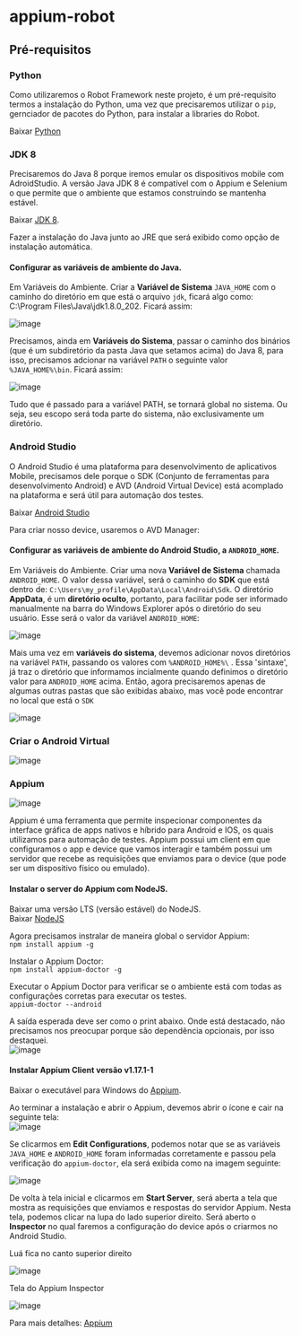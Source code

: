 # appium-robot  

## Pré-requisitos   

### Python   
Como utilizaremos o Robot Framework neste projeto, é um pré-requisito termos a instalação do Python, uma vez que precisaremos utilizar o `pip`, gernciador de pacotes do Python, para instalar a libraries do Robot.

Baixar [Python](https://www.python.org/)   

### JDK 8   
Precisaremos do Java 8 porque iremos emular os dispositivos mobile com AdroidStudio. A versão Java JDK 8 é compatível com o Appium e Selenium o que permite que o ambiente que estamos construindo se mantenha estável. 

Baixar [JDK 8](https://www.oracle.com/br/java/technologies/javase/javase8-archive-downloads.html).  
 
Fazer a instalação do Java junto ao JRE que será exibido como opção de instalação automática.
 
 #### Configurar as variáveis de ambiente do Java.   
 
Em Variáveis do Ambiente. Criar a __Variável de Sistema__ `JAVA_HOME` com o caminho do diretório em que está o arquivo `jdk`, ficará algo como: C:\Program Files\Java\jdk1.8.0_202.  Ficará assim: 
 
 ![image](https://user-images.githubusercontent.com/38733166/202262403-546e84c2-4262-40b7-b964-9fdfe581aa48.png)  
 
Precisamos, ainda em __Variáveis do Sistema__, passar o caminho dos binários (que é um subdiretório da pasta Java que setamos acima) do Java 8, para isso, precisamos adcionar na variável `PATH` o seguinte valor `%JAVA_HOME%\bin`.  Ficará assim:   

![image](https://user-images.githubusercontent.com/38733166/202263608-e128cd72-4793-49a2-a5db-32d85ebe54de.png)  

Tudo que é passado para a variável PATH, se tornará global no sistema. Ou seja, seu escopo será toda parte do sistema, não exclusivamente um diretório.     

### Android Studio  

O Android Studio é uma plataforma para desenvolvimento de aplicativos Mobile, precisamos dele porque o SDK (Conjunto de ferramentas para desenvolvimento Android) e AVD (Android Virtual Device) está acomplado na plataforma e será útil para automação dos testes.    

Baixar [Android Studio](https://developer.android.com/studio)

Para criar nosso device, usaremos o AVD Manager: 

 #### Configurar as variáveis de ambiente do Android Studio, a `ANDROID_HOME`.   
 
 Em Variáveis do Ambiente. Criar uma nova __Variável de Sistema__ chamada `ANDROID_HOME`. O valor dessa variável, será o caminho do __SDK__ que está dentro de: `C:\Users\my_profile\AppData\Local\Android\Sdk`. O diretório __AppData__, é um __diretório oculto__, portanto, para facilitar pode ser informado manualmente na barra do Windows Explorer após o diretório do seu usuário.  Esse será o valor da variável `ANDROID_HOME`:  
 
 ![image](https://user-images.githubusercontent.com/38733166/202271692-b7f57ac3-d57c-4a45-88e0-e8899c508a00.png)  
 
 Mais uma vez em __variáveis do sistema__, devemos adicionar novos diretórios na variável `PATH`, passando os valores com `%ANDROID_HOME%\` . Essa 'sintaxe', já traz o diretório que informamos incialmente quando definimos o diretório valor para `ANDROID_HOME` acima. Então, agora precisaremos apenas de algumas outras pastas que são exibidas abaixo, mas você pode encontrar no local que está o `SDK`
 
 ![image](https://user-images.githubusercontent.com/38733166/202273642-d829e038-f1a4-48a6-9022-6a4d34950bcb.png)

 

 ### Criar o Android Virtual   
 
![image](https://user-images.githubusercontent.com/38733166/202269152-591d1d69-b43a-47b5-adcd-dca675139f4f.png)


### Appium     
![image](https://upload.wikimedia.org/wikipedia/commons/8/84/Appium.png?20220131094201)    


Appium é uma ferramenta que permite inspecionar componentes da interface gráfica de apps nativos e híbrido para Android e IOS, os quais utilizamos para automação de testes.
Appium possui um client em que configuramos o app e device que vamos interagir e também possui um servidor que recebe as requisições que enviamos para o device (que pode ser um dispositivo físico ou emulado).    

#### Instalar o server do Appium com NodeJS.
 Baixar uma versão LTS (versão estável) do NodeJS.  
 Baixar [NodeJS](https://nodejs.org/en/)  
 
 Agora precisamos instralar de maneira global o servidor Appium:  
 `npm install appium -g`   
 
 Instalar o Appium Doctor:    
 `npm install appium-doctor -g`  
 
 Executar o Appium Doctor para verificar se o ambiente está com todas as configurações corretas para executar os testes.  
 `appium-doctor --android`  
 
 A saída esperada deve ser como o print abaixo. Onde está destacado, não precisamos nos preocupar porque são dependência opcionais, por isso destaquei.  
 ![image](https://user-images.githubusercontent.com/38733166/202278652-c3c334e5-3149-40ee-9627-43bd5e386209.png)   
 
 
 #### Instalar Appium Client versão v1.17.1-1   
 Baixar o executável para Windows do [Appium](https://github.com/appium/appium-desktop/releases/tag/v1.17.1-1).  
 
Ao terminar a instalação e abrir o Appium, devemos abrir o ícone e cair na seguinte tela:  
![image](https://user-images.githubusercontent.com/38733166/202280078-aaad1b57-e85e-4f23-a0ca-19a02ce0bb3e.png)


Se clicarmos em __Edit Configurations__, podemos notar que se as variáveis `JAVA_HOME` e `ANDROID_HOME` foram informadas corretamente e passou pela verificação do `appium-doctor`, ela será exibida como na imagem seguinte:  

![image](https://user-images.githubusercontent.com/38733166/202280600-22a0bdc4-0c02-4940-b6e0-efe38a3a390e.png)   


De volta à tela inicial e clicarmos em __Start Server__, será aberta a tela que mostra as requisições que enviamos e respostas do servidor Appium. Nesta tela, podemos clicar na lupa do lado superior direito. Será aberto o __Inspector__ no qual faremos a configuração do device após o criarmos no Android Studio.  

Luá fica no canto superior direito   

![image](https://user-images.githubusercontent.com/38733166/202281483-a23d57be-38d3-4c4f-b1c0-5e79e583a418.png)


Tela do Appium Inspector  

![image](https://user-images.githubusercontent.com/38733166/202281632-d15d786e-125a-4a3f-87e4-0c6f56aeabfd.png)



Para mais detalhes: [Appium](https://appium.io/docs/en/about-appium/api/#appium-api-documentation)    

   

